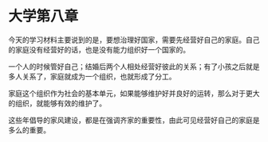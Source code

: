 # 大学第八章

今天的学习材料主要说到的是，要想治理好国家，需要先经营好自己的家庭。自己的家庭没有经营好的话，也是没有能力组织好一个国家的。

一个人的时候管好自己；结婚后两个人相处经营好彼此的关系；有了小孩之后就是多人关系了，家庭就成为一个组织，也就形成了分工。

家庭这个组织作为社会的基本单元，如果能够维护好并良好的运转，那么对于更大的组织，就能够有效的维护了。

这些年倡导的家风建设，都是在强调齐家的重要性，由此可见经营好自己的家庭是多么的重要。
